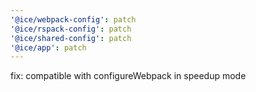 ```yaml
---
'@ice/webpack-config': patch
'@ice/rspack-config': patch
'@ice/shared-config': patch
'@ice/app': patch
---
```


fix: compatible with configureWebpack in speedup mode
